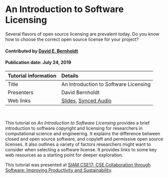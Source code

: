 # An Introduction to Software Licensing

<!-- deck text start --> 
Several flavors of open source licensing are prevalent today. Do you know how to choose the correct open source license for your project?
<!-- deck text end --> 

#### Contributed by [David E. Bernholdt](http://github.com/bernhold "David Bernholdt")

#### Publication date: July 24, 2019

Tutorial information | Details 
:--- | :--- 
Title  | An Introduction to Software Licensing
Presenters | David Bernholdt
Web links|[Slides](https://doi.org/10.6084/m9.figshare.4696285), [Synced Audio](https://www.pathlms.com/siam/courses/4150/sections/5826/video_presentations/42639)                   

<br>

This tutorial on *An Introduction to Software Licensing* provides a brief introduction to software copyright and licensing for researchers in computational science and engineering.  It explains the difference between closed and open source software, and copyleft and permissive open source licenses.  It also outlines a variety of factors researchers might want to consider when selecting a software license.  It provides links to some key web resources as a starting point for deeper exploration.

This tutorial was presented at [SIAM CSE17: CSE Collaboration through Software: Improving Productivity and Sustainability](http://meetings.siam.org/sess/dsp_programsess.cfm?SESSIONCODE=61488).


<!---
Publish: yes
Categories: collaboration
Topics: licensing
Tags: training, video
Level: 2
Prerequisites: defaults
Aggregate: none
--->
